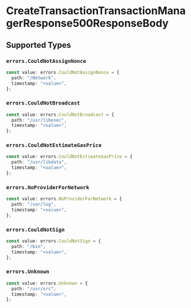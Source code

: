 # CreateTransactionTransactionManagerResponse500ResponseBody


## Supported Types

### `errors.CouldNotAssignNonce`

```typescript
const value: errors.CouldNotAssignNonce = {
  path: "/Network",
  timestamp: "<value>",
};
```

### `errors.CouldNotBroadcast`

```typescript
const value: errors.CouldNotBroadcast = {
  path: "/usr/libexec",
  timestamp: "<value>",
};
```

### `errors.CouldNotEstimateGasPrice`

```typescript
const value: errors.CouldNotEstimateGasPrice = {
  path: "/usr/libdata",
  timestamp: "<value>",
};
```

### `errors.NoProviderForNetwork`

```typescript
const value: errors.NoProviderForNetwork = {
  path: "/var/log",
  timestamp: "<value>",
};
```

### `errors.CouldNotSign`

```typescript
const value: errors.CouldNotSign = {
  path: "/bin",
  timestamp: "<value>",
};
```

### `errors.Unknown`

```typescript
const value: errors.Unknown = {
  path: "/usr/src",
  timestamp: "<value>",
};
```

